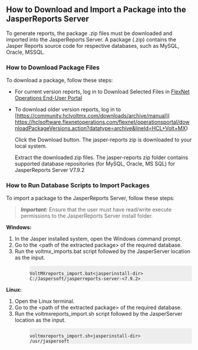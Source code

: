                          


How to Download and Import a Package into the JasperReports Server
------------------------------------------------------------------

To generate reports, the package .zip files must be downloaded and imported into the JasperReports Server. A package (.zip) contains the Jasper Reports source code for respective databases, such as MySQL, Oracle, MSSQL.

### How to Download Package Files


To download a package, follow these steps:

*  For current version reports, log in to Download Selected Files in [FlexNet Operations End-User Portal](https://hclsoftware.flexnetoperations.com/flexnet/operationsportal/entitledDownloadFile.action?downloadPkgId=HCL_Volt_MX_Util_v9.5.x)  

*   To download older version reports, log in to [https://community.hclvoltmx.com/downloads/archive/manual]( https://hclsoftware.flexnetoperations.com/flexnet/operationsportal/downloadPackageVersions.action?datatype=archive&lineId=HCL+Volt+MX)

    Click the Download button. The jasper-reports zip is downloaded to your local system.

    Extract the downloaded zip files. The jasper-reports zip folder contains supported database repositories (for MySQL, Oracle, MS SQL) for JasperReports Server V7.9.2


### How to Run Database Scripts to Import Packages

To import a package to the JasperReports Server, follow these steps:

> **_Important:_** Ensure that the user must have read/write execute permissions to the JasperReports Server install folder.

<b>Windows:</b>
<ol>
<li>In the Jasper installed system, open the Windows command prompt.</li>
<li>Go to the &lt;path of the extracted package&gt; of the required database.</li>
<li>Run the voltmx_imports.bat script followed by the JasperServer location as the input.</li>
<pre><code style="margin-left:40px;display:block;background-color:#eee;">
VoltMXreports_import.bat&lt;jasperinstall-dir&gt;
C:/Jaspersoft/jasperreports-server-&lt;7.9.2&gt;
</code></pre>
</ol>

<b>Linux:</b>
<ol>
<li>Open the Linux terminal.</li>
<li>Go to the &lt;path of the extracted package&gt; of the required database.</li>
<li>Run the voltmxreports_import.sh script followed by the JasperServer location as the input.</li>
<pre><code style="margin-left:40px;display:block;background-color:#eee;">
voltmxreports_import.sh&lt;jasperinstall-dir&gt;
/usr/jaspersoft
</code></pre>
</ol>
